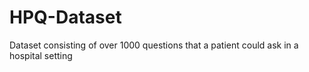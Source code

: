 # HPQ-Dataset
Dataset consisting of over 1000 questions that a patient could ask in a hospital setting
